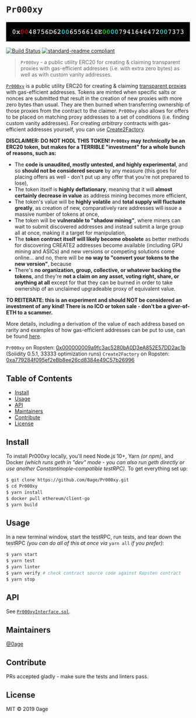 # `Pr000xy`

![banner](images/Pr000xyBanner.gif)

[![Build Status](https://travis-ci.org/0age/Pr000xy.svg?branch=master)](https://travis-ci.org/0age/Pr000xy)
[![standard-readme compliant](https://img.shields.io/badge/standard--readme-OK-green.svg?style=flat-square)](https://github.com/RichardLitt/standard-readme)

> `Pr000xy` - a public utility ERC20 for creating & claiming transparent proxies with gas-efficient addresses (i.e. with extra zero bytes) as well as with custom vanity addresses.

[`Pr000xy`](https://github.com/0age/Pr000xy/blob/master/contracts/Pr000xy.sol) is a public utility ERC20 for creating & claiming [transparent proxies](https://blog.zeppelinos.org/the-transparent-proxy-pattern/) with gas-efficient addresses. Tokens are minted when specific salts or nonces are submitted that result in the creation of new proxies with more zero bytes than usual. They are then burned when transferring ownership of those proxies from the contract to the claimer. `Pr000xy` also allows for offers to be placed on matching proxy addresses to a set of conditions (i.e. finding custom vanity addresses). For creating *arbitrary* contracts with gas-efficient addresses yourself, you can use [Create2Factory](https://github.com/0age/Pr000xy/blob/master/contracts/Create2Factory.sol).

**DISCLAIMER: DO NOT HODL THIS TOKEN! `Pr000xy` may *technically* be an ERC20 token, but makes for a TERRIBLE "investment" for a whole bunch of reasons, such as:**
* The **code is unaudited, mostly untested, and highly experimental**, and so **should not be considered secure** by any measure (this goes for placing offers as well - don't put up any offer that you're not prepared to lose),
* The token itself is **highly deflationary**, meaning that it will **almost certainly decrease in value** as address mining becomes more efficient,
* The token's value will be **highly volatile** and **total supply will fluctuate greatly**, as creation of new, comparatively rare addresses will issue a massive number of tokens at once,
* The token will be **vulnerable to "shadow mining"**, where miners can wait to submit discovered addresses and instead submit a large group all at once, making it a target for manipulation,
* The **token contract itself will likely become obsolete** as better methods for discovering CREATE2 addresses become available (including GPU mining and ASICs) and new versions or competing solutions come online... and no, there will be **no way to "convert your tokens to the new version"**, because
* There's **no organization, group, collective, or whatever backing the tokens**, and they're **not a claim on any asset, voting right, share, or anything at all** except for that they can be burned in order to take ownership of an unclaimed upgradeable proxy of equivalent value.

**TO REITERATE: this is an experiment and should NOT be considered an investment of any kind! There is no ICO or token sale - don't be a giver-of-ETH to a scammer.**

More details, including a derivation of the value of each address based on rarity and examples of how gas-efficient addresses can be put to use, can be found [here](https://medium.com/@0age/on-efficient-ethereum-addresses-3fef0596e263).

`Pr000xy` on Ropsten: [0x000000009a9fc3ac5280bA0D3eA852E57DD2ac1b](https://ropsten.etherscan.io/address/0x000000009a9fc3ac5280ba0d3ea852e57dd2ac1b) (Solidity 0.5.1, 33333 optimization runs)
`Create2Factory` on Ropsten: [0xa779284f095ef2eBb8ee26cd8384e49C57b26996](https://ropsten.etherscan.io/address/0xa779284f095ef2eBb8ee26cd8384e49C57b26996)

## Table of Contents

- [Install](#install)
- [Usage](#usage)
- [API](#api)
- [Maintainers](#maintainers)
- [Contribute](#contribute)
- [License](#license)

## Install
To install Pr000xy locally, you'll need Node.js 10+, Yarn *(or npm)*, and Docker *(which runs geth in "dev" mode - you can also run geth directly or use another Constantinople-compatible testRPC)*. To get everything set up:
```sh
$ git clone https://github.com/0age/Pr000xy.git
$ cd Pr000xy
$ yarn install
$ docker pull ethereum/client-go
$ yarn build
```

## Usage
In a new terminal window, start the testRPC, run tests, and tear down the testRPC *(you can do all of this at once via* `yarn all` *if you prefer)*:
```sh
$ yarn start
$ yarn test
$ yarn linter
$ yarn verify # check contract source code against Ropsten contract
$ yarn stop
```


## API

See [`Pr000xyInterface.sol`](https://github.com/0age/Pr000xy/blob/master/contracts/Pr000xyInterface.sol).

## Maintainers

[@0age](https://github.com/0age)

## Contribute

PRs accepted gladly - make sure the tests and linters pass.

## License

MIT © 2019 0age

